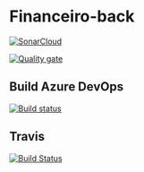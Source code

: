 # Financeiro-back


[![SonarCloud](https://sonarcloud.io/images/project_badges/sonarcloud-white.svg)](https://sonarcloud.io/dashboard?id=com.financeiro%3Aapi)

[![Quality gate](https://sonarcloud.io/api/project_badges/quality_gate?project=com.financeiro%3Aapi)](https://sonarcloud.io/dashboard?id=com.financeiro%3Aapi)


## Build Azure DevOps
[![Build status](https://dev.azure.com/TulioViglione1/Financeiro/_apis/build/status/Build_CI/BackEnd%20-%20Build_CI)](https://dev.azure.com/TulioViglione1/Financeiro/_build/latest?definitionId=1)

## Travis
[![Build Status](https://travis-ci.org/tulioviglione/financeiro-back.svg?branch=master)](https://travis-ci.org/tulioviglione/financeiro-back)

